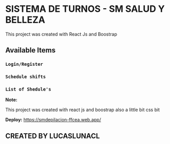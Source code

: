 # SISTEMA DE TURNOS - SM SALUD Y BELLEZA

This project was created with React Js and Boostrap

## Available Items



### `Login/Register`

### `Schedule shifts`

### `List of Shedule's`


**Note:**

This project was created with react js and boostrap also a little bit css bit

**Deploy:**
https://smdepilacion-ffcea.web.app/

## CREATED BY LUCASLUNACL

